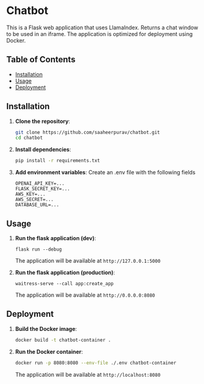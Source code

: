 # Chatbot

This is a Flask web application that uses LlamaIndex. Returns a chat window to be used in an iframe. The application is optimized for deployment using Docker.

## Table of Contents

- [Installation](#installation)
- [Usage](#usage)
- [Deployment](#deployment)

## Installation

1. **Clone the repository**:

   ```bash
   git clone https://github.com/saaheerpurav/chatbot.git
   cd chatbot
    ```

2. **Install dependencies**:
    ```bash
    pip install -r requirements.txt
    ```

3. **Add environment variables**:
    Create an .env file with the following fields
    ```
    OPENAI_API_KEY=...
    FLASK_SECRET_KEY=...
    AWS_KEY=...
    AWS_SECRET=...
    DATABASE_URL=...
    ```

## Usage

1. **Run the flask application (dev)**:
    ```
    flask run --debug
    ```
    The application will be available at `http://127.0.0.1:5000`

2. **Run the flask application (production)**:
    ```
    waitress-serve --call app:create_app
    ```
    The application will be available at `http://0.0.0.0:8080`


## Deployment

1. **Build the Docker image**:

   ```bash
   docker build -t chatbot-container .
    ```

2. **Run the Docker container**:
    ```bash
    docker run -p 8080:8080 --env-file ./.env chatbot-container
    ```
    The application will be available at `http://localhost:8080`



